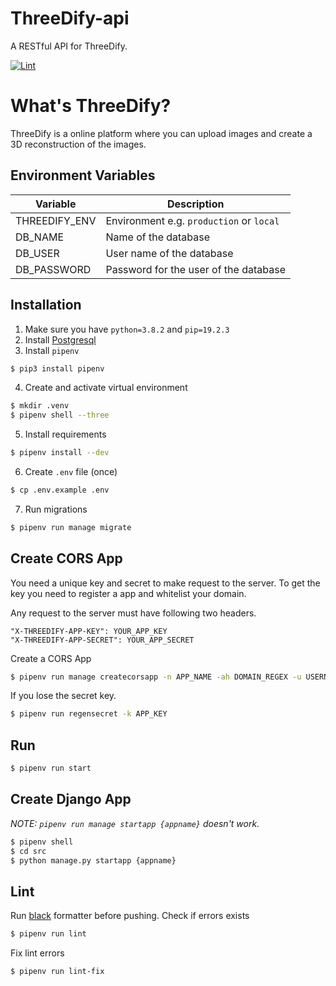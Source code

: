 # ThreeDify-api
A RESTful API for ThreeDify.

[![Lint](https://github.com/silwalanish/ThreeDify-api/workflows/Lint%20Check/badge.svg)](https://github.com/silwalanish/ThreeDify-api/actions)

# What's ThreeDify?
ThreeDify is a online platform where you can upload images and create a 3D reconstruction of the images.

## Environment Variables
| Variable | Description |
|----------|-------------|
| THREEDIFY_ENV | Environment e.g. `production` or `local` |
| DB_NAME | Name of the database |
| DB_USER | User name of the database |
| DB_PASSWORD | Password for the user of the database |


## Installation
1. Make sure you have `python=3.8.2` and `pip=19.2.3`
2. Install [Postgresql](https://www.postgresql.org/download/)
3. Install `pipenv`
```bash
$ pip3 install pipenv
```
4. Create and activate virtual environment
```bash
$ mkdir .venv
$ pipenv shell --three
```
5. Install requirements
```bash
$ pipenv install --dev
```
6. Create `.env` file (once)
```bash
$ cp .env.example .env
```
7. Run migrations
```bash
$ pipenv run manage migrate
```

## Create CORS App
You need a unique key and secret to make request to the server. To get the key you need to register a app and whitelist your domain.

Any request to the server must have following two headers.
```
"X-THREEDIFY-APP-KEY": YOUR_APP_KEY
"X-THREEDIFY-APP-SECRET": YOUR_APP_SECRET
```

Create a CORS App
```bash
$ pipenv run manage createcorsapp -n APP_NAME -ah DOMAIN_REGEX -u USERNAME
``` 

If you lose the secret key.
```bash
$ pipenv run regensecret -k APP_KEY
```

## Run
```bash
$ pipenv run start
```

## Create Django App
*NOTE: `pipenv run manage startapp {appname}` doesn't work.*
```bash
$ pipenv shell
$ cd src
$ python manage.py startapp {appname}
```

## Lint
Run [black](https://black.readthedocs.io/en/stable/) formatter before pushing.
Check if errors exists
```bash
$ pipenv run lint
```
Fix lint errors
```bash
$ pipenv run lint-fix
```
